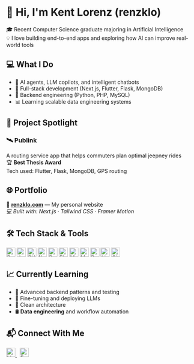 # 👋 Hi, I'm Kent Lorenz (renzklo)
🎓 Recent Computer Science graduate majoring in Artificial Intelligence  
💡 I love building end-to-end apps and exploring how AI can improve real-world tools



## 💻 What I Do
- 🤖 AI agents, LLM copilots, and intelligent chatbots  
- 🧩 Full-stack development (Next.js, Flutter, Flask, MongoDB)  
- 🧠 Backend engineering (Python, PHP, MySQL)  
- 📊 Learning scalable data engineering systems
  


## 🚀 Project Spotlight
### 🛰️ Publink  
A routing service app that helps commuters plan optimal jeepney rides  
🏆 **Best Thesis Award**  
Tech used: Flutter, Flask, MongoDB, GPS routing



## 🌐 Portfolio
📍 [**renzklo.com**](https://renzklo.com) — My personal website  
*💻 Built with: Next.js · Tailwind CSS · Framer Motion*



## 🛠️ Tech Stack & Tools

<div align="left">
  <img src="https://cdn.jsdelivr.net/gh/devicons/devicon/icons/python/python-original.svg" style="height: 24px; width: 24px;" alt="Python" />
  <img src="https://cdn.jsdelivr.net/gh/devicons/devicon/icons/javascript/javascript-original.svg" style="height: 24px; width: 24px;" alt="JavaScript" />
  <img src="https://cdn.jsdelivr.net/gh/devicons/devicon/icons/php/php-original.svg" style="height: 24px; width: 24px;" alt="PHP" />
  <img src="https://cdn.jsdelivr.net/gh/devicons/devicon/icons/nextjs/nextjs-original.svg" style="height: 24px; width: 24px;" alt="Next.js" />
  <img src="https://cdn.jsdelivr.net/gh/devicons/devicon/icons/react/react-original.svg" style="height: 24px; width: 24px;" alt="React" />
  <img src="https://cdn.jsdelivr.net/gh/devicons/devicon/icons/flutter/flutter-original.svg" style="height: 24px; width: 24px;" alt="Flutter" />
  <img src="https://cdn.jsdelivr.net/gh/devicons/devicon/icons/mysql/mysql-original.svg" style="height: 24px; width: 24px;" alt="MySQL" />
  <img src="https://cdn.jsdelivr.net/gh/devicons/devicon/icons/mongodb/mongodb-original.svg" style="height: 24px; width: 24px;" alt="MongoDB" />
  <img src="https://cdn.jsdelivr.net/gh/devicons/devicon/icons/docker/docker-original.svg" style="height: 24px; width: 24px;" alt="Docker" />
  <img src="https://cdn.jsdelivr.net/gh/devicons/devicon/icons/linux/linux-original.svg" style="height: 24px; width: 24px;" alt="Linux" />
  <img src="https://cdn.jsdelivr.net/gh/devicons/devicon/icons/git/git-original.svg" style="height: 24px; width: 24px;" alt="Git" />
</div>



## 📈 Currently Learning
- 🔧 Advanced backend patterns and testing  
- 🧠 Fine-tuning and deploying LLMs  
- 🧱 Clean architecture  
- 🛢️ **Data engineering** and workflow automation
  


## 📬 Connect With Me
<p align="left">
  <a href="https://www.linkedin.com/in/renzklo" target="_blank">
    <img src="https://cdn.jsdelivr.net/gh/devicons/devicon/icons/linkedin/linkedin-original.svg" style="height: 24px; width: 24px;" alt="LinkedIn"/>
  </a>
  &nbsp;
<a href="mailto:kentlorenz.daria@gmail.com">
  <img src="https://upload.wikimedia.org/wikipedia/commons/4/4e/Mail_%28iOS%29.svg" style="height: 24px; width: 24px;" alt="Email" />
</a>
</p>
